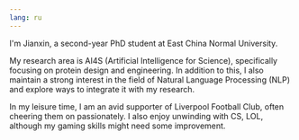 ```yaml
---
lang: ru
---
```


I'm Jianxin, a second-year PhD student at East China Normal University.

My research area is AI4S (Artificial Intelligence for Science), specifically focusing on protein design and engineering. In addition to this, I also maintain a strong interest in the field of Natural Language Processing (NLP) and explore ways to integrate it with my research.

In my leisure time, I am an avid supporter of Liverpool Football Club, often cheering them on passionately. I also enjoy unwinding with CS, LOL, although my gaming skills might need some improvement.